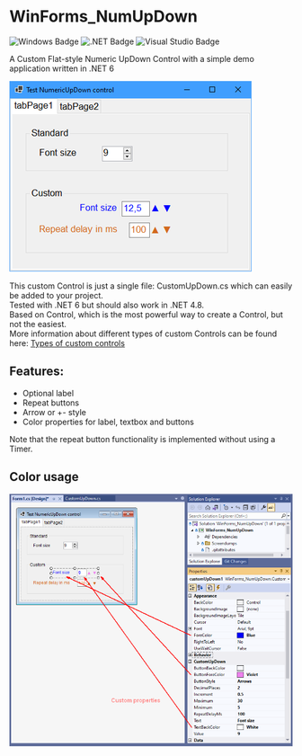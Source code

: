 # WinForms_NumUpDown
![Windows Badge](https://img.shields.io/badge/Windows-0078D6?logo=windows&logoColor=fff&style=flat-square)
![.NET Badge](https://img.shields.io/badge/.NET-512BD4?logo=dotnet&logoColor=fff&style=flat-square)
![Visual Studio Badge](https://img.shields.io/badge/Visual%20Studio-5C2D91?logo=visualstudio&logoColor=fff&style=flat-square)  

A Custom Flat-style Numeric UpDown Control with a simple demo application written in .NET 6   
   
   
<img src="Screendumps/Form1.png" alt="main window">

This custom Control is just a single file: CustomUpDown.cs which can easily be added to your project.  
Tested with .NET 6 but should also work in .NET 4.8.  
Based on Control, which is the most powerful way to create a Control, but not the easiest.  
More information about different types of custom Controls can be found here: [Types of custom controls](https://learn.microsoft.com/en-us/dotnet/desktop/winforms/controls/custom?view=netdesktop-6.0)

## Features:

- Optional label
- Repeat buttons
- Arrow or +- style
- Color properties for label, textbox and buttons

Note that the repeat button functionality is implemented without using a Timer.

## Color usage

<img src="Screendumps/CustomUpDown_designer.png" alt="main window">

